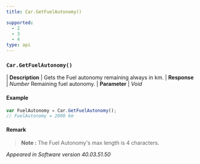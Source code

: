 ```yaml
---
title: Car.GetFuelAutonomy()

supported:
  - 2
  - 3
  - 4
type: api
---
```


### `Car.GetFuelAutonomy()`

| **Description** | Gets the Fuel autonomy remaining always in km.
| **Response** | *Number*  Remaining fuel autonomy.
| **Parameter**   | *Void*

#### Example

```javascript
var FuelAutonomy = Car.GetFuelAutonomy();
// FuelAutonomy = 2000 km
```

#### Remark

>**Note :** The Fuel Autonomy's max length is 4 characters.

*Appeared in Software version 40.03.51.50*